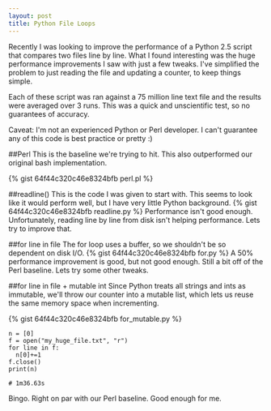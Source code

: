 ```yaml
---
layout: post
title: Python File Loops
---
```


Recently I was looking to improve the performance of a Python 2.5 script that compares two files line by line. What I found interesting was the huge performance improvements I saw with just a few tweaks. I've simplified the problem to just reading the file and updating a counter, to keep things simple.

Each of these script was ran against a 75 million line text file and the results were averaged over 3 runs. This was a quick and unscientific test, so no guarantees of accuracy.

Caveat: I'm not an experienced Python or Perl developer. I can't guarantee any of this code is best practice or pretty :)

##Perl
This is the baseline we're trying to hit. This also outperformed our original bash implementation.

{% gist 64f44c320c46e8324bfb perl.pl %}

##readline()
This is the code I was given to start with. This seems to look like it would perform well, but I have very little Python background.
{% gist 64f44c320c46e8324bfb readline.py %}
Performance isn't good enough. Unfortunately, reading line by line from disk isn't helping performance. Lets try to improve that.

##for line in file
The for loop uses a buffer, so we shouldn't be so dependent on disk I/O.
{% gist 64f44c320c46e8324bfb for.py %}
A 50% performance improvement is good, but not good enough. Still a bit off of the Perl baseline. Lets try some other tweaks.

##for line in file + mutable int
Since Python treats all strings and ints as immutable, we'll throw our counter into a mutable list, which lets us reuse the same memory space when incrementing.

{% gist 64f44c320c46e8324bfb for_mutable.py %}

    n = [0]
    f = open("my_huge_file.txt", "r")
    for line in f:
      n[0]+=1
    f.close()
    print(n)
   
    # 1m36.63s

Bingo. Right on par with our Perl baseline. Good enough for me.
